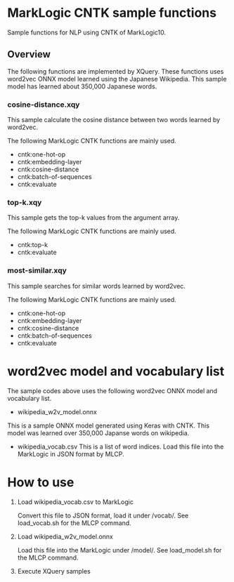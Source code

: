 # MarkLogic CNTK sample functions
Sample functions for NLP using CNTK of MarkLogic10.

## Overview
The following functions are implemented by XQuery.
These functions uses word2vec ONNX model learned using the Japanese Wikipedia.
This sample model has learned about 350,000 Japanese words.

### cosine-distance.xqy

This sample calculate the cosine distance between two words learned by word2vec.

The following MarkLogic CNTK functions are mainly used.

  - cntk:one-hot-op
  - cntk:embedding-layer
  - cntk:cosine-distance
  - cntk:batch-of-sequences
  - cntk:evaluate

### top-k.xqy

This sample gets the top-k values from the argument array. 

The following MarkLogic CNTK functions are mainly used.

  - cntk:top-k
  - cntk:evaluate

### most-similar.xqy

This sample searches for similar words learned by word2vec.

The following MarkLogic CNTK functions are mainly used.

  - cntk:one-hot-op
  - cntk:embedding-layer
  - cntk:cosine-distance
  - cntk:batch-of-sequences
  - cntk:evaluate

# word2vec model and vocabulary list
The sample codes above uses the following word2vec ONNX model and vocabulary list.

* wikipedia_w2v_model.onnx

This is a sample ONNX model generated using Keras with CNTK.
This model was learned over 350,000 Japanse words on wikipedia.

* wikipedia_vocab.csv
This is a list of word indices. Load this file into the MarkLogic in JSON format by MLCP.

# How to use
1. Load wikipedia_vocab.csv to MarkLogic

     Convert this file to JSON format, load it under /vocab/.
     See load_vocab.sh for the MLCP command.
  
2. Load wikipedia_w2v_model.onnx

     Load this file into the MarkLogic under /model/.
     See load_model.sh for the MLCP command.

3. Execute XQuery samples
